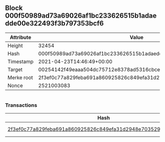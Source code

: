 ## Block 000f50989ad73a69026af1bc233626515b1adaedde00e322493f3b797353bcf6

Attribute | Value
--- | ---
Height | 32454
Hash | 000f50989ad73a69026af1bc233626515b1adaedde00e322493f3b797353bcf6
Timestamp | 2021-04-23T14:46:49+00:00
Target | 00254142f49eaaa504dc75712e8378ad5316cbcead634704b3734b6271167cc4
Merke root | 2f3ef0c77a829feba691a860925826c849efa31d2948e703529f5b7b4e921273
Nonce | 2521003083

```

```

### Transactions

Hash | Amount
--- | ---
[2f3ef0c77a829feba691a860925826c849efa31d2948e703529f5b7b4e921273](2f3ef0c77a829feba691a860925826c849efa31d2948e703529f5b7b4e921273.md) | 10.00000000 SKEPTI 
